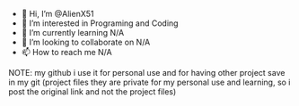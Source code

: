 - 👋 Hi, I’m @AlienX51
- 👀 I’m interested in Programing and Coding
- 🌱 I’m currently learning N/A
- 💞️ I’m looking to collaborate on N/A
- 📫 How to reach me N/A

NOTE: my github i use it for personal use and for having other project save in my git (project files they are private
for my personal use and learning, so i post the original link and not the project files)

<!---
AlienX51/AlienX51 is a ✨ special ✨ repository because its `README.md` (this file) appears on your GitHub profile.
You can click the Preview link to take a look at your changes.
--->
